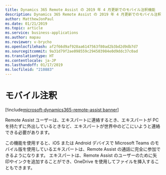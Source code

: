 ```yaml
---
title: Dynamics 365 Remote Assist の 2019 年 4 月更新でのモバイル注釈機能
description: Dynamics 365 Remote Assist の 2019 年 4 月更新でのモバイル注釈機能では、Teams モバイル クライアント上のエキスパートが、Remote Assist ユーザーの画面に注釈を付けたり、OneDrive でファイルを追加したりすることができます。
author: MatthewJonPaul
ms.date: 01/21/2019
ms.topic: article
ms.service: business-applications
ms.author: mapau
ms.reviewer: v-brycho
ms.openlocfilehash: af2f66d9af928aa6147563f80ad2b3bd2d9db7d7
ms.sourcegitcommit: 9a31d79f2ae098559c294503984e0d9ddc37c0ad
ms.translationtype: HT
ms.contentlocale: ja-JP
ms.lasthandoff: 01/17/2019
ms.locfileid: "210883"
---
```

#  <a name="mobile-annotations"></a>モバイル注釈
[!include[microsoft-dynamics365-remote-assist banner](../../includes/microsoft-dynamics365-remote-assist.md)]


Remote Assist ユーザーは、エキスパートに連絡するとき、エキスパートが PC を持たずに外出しているときなど、エキスパートが世界中のどこにいようと連絡できる必要があります。 

この機能を使用すると、iOS または Android デバイスで Microsoft Teams のモバイル版を使用しているエキスパートは、Remote Assist の通話に完全に参加できるようになります。 エキスパートは、Remote Assist のユーザーのために矢印やインクを追加することができ、OneDrive を使用してファイルを挿入することもできます。

